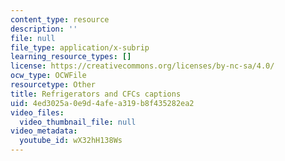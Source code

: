 ```yaml
---
content_type: resource
description: ''
file: null
file_type: application/x-subrip
learning_resource_types: []
license: https://creativecommons.org/licenses/by-nc-sa/4.0/
ocw_type: OCWFile
resourcetype: Other
title: Refrigerators and CFCs captions
uid: 4ed3025a-0e9d-4afe-a319-b8f435282ea2
video_files:
  video_thumbnail_file: null
video_metadata:
  youtube_id: wX32hH138Ws
---
```

